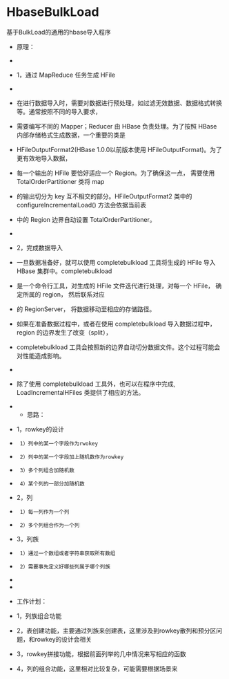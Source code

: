 # HbaseBulkLoad
基于BulkLoad的通用的hbase导入程序


 * 原理：
 *
 * 1，通过 MapReduce 任务生成 HFile
 *
 * 在进行数据导入时，需要对数据进行预处理，如过滤无效数据、数据格式转换等。通常按照不同的导入要求，
 * 需要编写不同的 Mapper；Reducer 由 HBase 负责处理。为了按照 HBase 内部存储格式生成数据，一个重要的类是
 * HFileOutputFormat2(HBase 1.0.0以前版本使用 HFileOutputFormat)。为了更有效地导入数据，
 * 每一个输出的 HFile 要恰好适应一个 Region。为了确保这一点， 需要使用 TotalOrderPartitioner 类将 map
 * 的输出切分为 key 互不相交的部分。HFileOutputFormat2 类中的 configureIncrementalLoad() 方法会依据当前表
 * 中的 Region 边界自动设置 TotalOrderPartitioner。
 *
 *  2，完成数据导入
 *  一旦数据准备好，就可以使用 completebulkload 工具将生成的 HFile 导入HBase 集群中。completebulkload
 *  是一个命令行工具，对生成的 HFile 文件迭代进行处理，对每一个 HFile， 确定所属的 region， 然后联系对应
 *  的 RegionServer， 将数据移动至相应的存储路径。
 *  如果在准备数据过程中，或者在使用 completebulkload 导入数据过程中， region 的边界发生了改变（split），
 *  completebulkload 工具会按照新的边界自动切分数据文件。这个过程可能会对性能造成影响。
 *
 *  除了使用 completebulkload 工具外，也可以在程序中完成, LoadIncrementalHFiles 类提供了相应的方法。


  *  * 思路：
  * 1，rowkey的设计
  *      1）列中的某一个字段作为rwokey
  *      2）列中的某一个字段加上随机数作为rowkey
  *      3）多个列组合加随机数
  *      4）某个列的一部分加随机数
  * 2，列
  *      1）每一列作为一个列
  *      2）多个列组合作为一个列
  * 3，列族
  *      1）通过一个数组或者字符串获取所有数组
  *      2）需要事先定义好哪些列属于哪个列族
  *
  *
  * 工作计划：
  * 1，列族组合功能
  * 2，表创建功能，主要通过列族来创建表，这里涉及到rowkey散列和预分区问题，和rowkey的设计会相关
  * 3，rowkey拼接功能，根据前面列举的几中情况来写相应的函数
  * 4，列的组合功能，这里相对比较复杂，可能需要根据场景来
